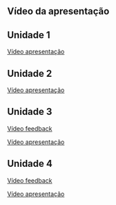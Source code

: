 ## Vídeo da apresentação

## Unidade 1
<a href="https://youtu.be/lphPbgOQlCM" target="_blank" rel="external">Vídeo apresentação</a>

## Unidade 2
<a href="https://unbbr-my.sharepoint.com/:v:/g/personal/200061674_aluno_unb_br/EQAC00BT_MNHqpXD6CNW4qQBtmc3KZqNg3cWLvsY_6hL7w" target="_blank" rel="external">Vídeo apresentação</a>

## Unidade 3

<a href= "https://unbbr-my.sharepoint.com/:v:/g/personal/200061674_aluno_unb_br/EZUgXKwgSvZBrVsuDRR6g8QBl7qaiuHlyqOLo_x-CLSIHA?e=289hIX" target="_blank" rel="external">Vídeo feedback</a>

<a href="https://unbbr-my.sharepoint.com/:v:/g/personal/200061674_aluno_unb_br/EV0ZQF-b79BLlwUolCXBCNkBQTsBH9lfORwKGVC9Gqtl4Q?e=wQhJaE" target="_blank" rel="external">Vídeo apresentação</a>

## Unidade 4



<a href= "https://youtu.be/nTgaP7khSFk" target="_blank" rel="external">Vídeo feedback</a>




<a href="https://unbbr-my.sharepoint.com/personal/200061674_aluno_unb_br/_layouts/15/stream.aspx?id=%2Fpersonal%2F200061674%5Faluno%5Funb%5Fbr%2FDocuments%2FGrava%C3%A7%C3%B5es%2FMeeting%20with%20Hemanoel%20Brito%20de%20Franca%2D20230718%5F072331%2DMeeting%20Recording%2Emp4&ga=1" target="_blank" rel="external">Vídeo apresentação</a>